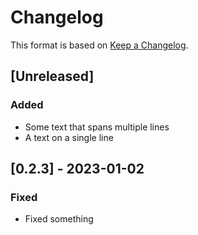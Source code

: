 # Changelog
This format is based on [Keep a Changelog](https://keepachangelog.com/en/1.0.0/).
## [Unreleased]
### Added
- Some text that spans
  multiple lines
- A text on a single line
## [0.2.3] - 2023-01-02
### Fixed
- Fixed something